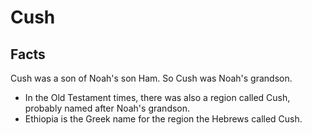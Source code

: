# Cush

## Facts

Cush was a son of Noah's son Ham. So Cush was Noah's grandson.

* In the Old Testament times, there was also a region called Cush, probably named after Noah's grandson.
* Ethiopia is the Greek name for the region the Hebrews called Cush.
